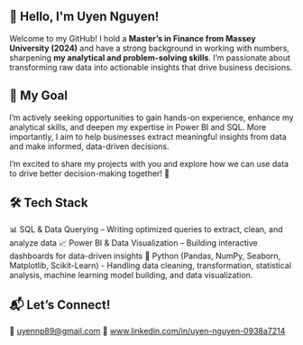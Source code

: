 
## 👋 Hello, I'm Uyen Nguyen!

Welcome to my GitHub! I hold a **Master’s in Finance from Massey University (2024)** and have a strong background in working with numbers, sharpening **my analytical and problem-solving skills**. I’m passionate about transforming raw data into actionable insights that drive business decisions.

## 🎯 My Goal
I’m actively seeking opportunities to gain hands-on experience, enhance my analytical skills, and deepen my expertise in Power BI and SQL. More importantly, I aim to help businesses extract meaningful insights from data and make informed, data-driven decisions.

I’m excited to share my projects with you and explore how we can use data to drive better decision-making together! 🚀

## 🛠️ Tech Stack
📊 SQL & Data Querying – Writing optimized queries to extract, clean, and analyze data
📈 Power BI & Data Visualization – Building interactive dashboards for data-driven insights
🤖 Python (Pandas, NumPy, Seaborn, Matplotlib, Scikit-Learn) - Handling data cleaning, transformation, statistical analysis, machine learning model building, and data visualization.


## 📬 Let’s Connect!
📧 uyennp89@gmail.com
📍 www.linkedin.com/in/uyen-nguyen-0938a7214

